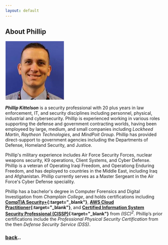 ```yaml
---
layout: default
---
```


## About Phillip

![PhillProfile](./assets/images/PhillProfile.jpg)

**_Phillip Kittelson_** is a security professional with 20 plus years in law enforcement, IT, and security disciplines including personnel, physical, industrial and cybersecurity. Phillip is experienced working in various roles supporting the defense and government contracting worlds, having been employeed by large, medium, and small companies including _Lockheed Martin_, _Raytheon Technologies_, and _MindPoit Group_. Phillip has provided direct-support to government agencies including the Departments of Defense, Homeland Security, and Justice.

Phillip's military experience includes Air Force Security Forces, nuclear weapons security, K9 operations, Client Systems, and Cyber Defense. Phillip is a veteran of Operating Iraqi Freedom, and Operationg Enduring Freedom, and has deployed to countries in the Middle East, including Iraq and Afghanistan. Phillip currently serves as a Master Sergeant in the Air Force's Cyber Defense speciality.

Phillip has a bachelor's degree in Computer Forensics and Digital Investigation from _Champlain College_, and holds certifications including **[CompTIA Security+](https://www.credly.com/badges/d9894d81-0c04-4985-8f9e-f1832a965872){:target="_blank"}**, **[AWS Cloud Practitioner](https://www.credly.com/badges/05a58aaa-9fdb-4e15-9d4c-7a924816fbd3){:target="_blank"}**, and **[Certified Information System Security Professional (CISSP)](https://www.credly.com/badges/1d3668c9-52c6-424d-91b0-95e17780fe26){:target="_blank"}** from _(ISC)<sup>2</sup>_. Phillip’s prior certifications include the
_Professional Physical Security Certification_ from the then _Defense Security Service (DSS)_.

### [back](./)..

